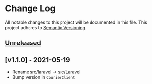 # Change Log

All notable changes to this project will be documented in this file.
This project adheres to [Semantic Versioning](http://semver.org/).

## [Unreleased][unreleased]

## [v1.1.0] - 2021-05-19

- Rename src/laravel -> src/Laravel
- Bump version in `CourierClient`

[unreleased]: https://github.com/trycourier/courier-node/compare/v1.1.0...HEAD
[v1.0.0]: https://github.com/trycourier/courier-node/compare/v1.0.0...v1.1.0

